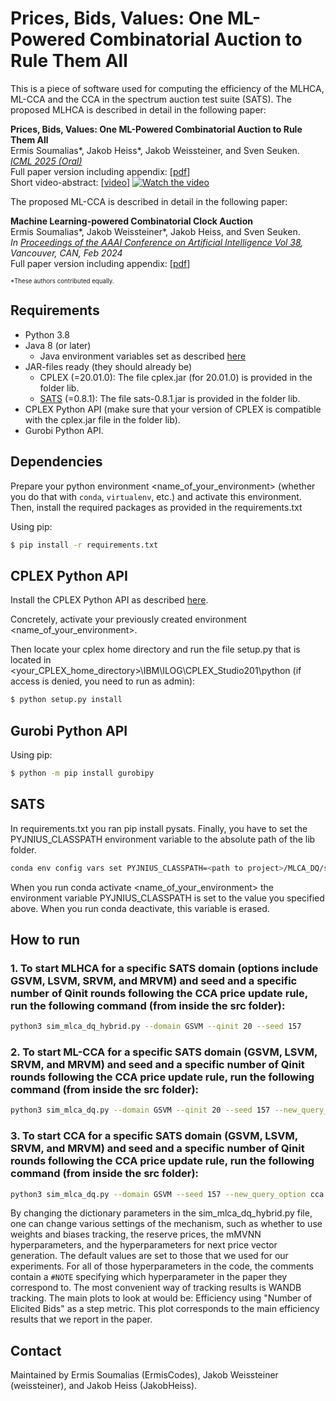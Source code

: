 # Prices, Bids, Values: One ML-Powered Combinatorial Auction to Rule Them All


This is a piece of software used for computing the efficiency of the MLHCA, ML-CCA and the CCA in the spectrum auction test suite (SATS). The proposed MLHCA is described in detail in the following paper:

**Prices, Bids, Values: One ML-Powered Combinatorial Auction to Rule Them All**<br/>
Ermis Soumalias*, Jakob Heiss*, Jakob Weissteiner,  and Sven Seuken.<br/>
*[ICML 2025 (Oral)](https://icml.cc/virtual/2025/poster/46478)*  
Full paper version including appendix: [[pdf](http://arxiv.org/abs/2308.10226)]<br/>
Short video-abstract: [[video](https://youtu.be/poJ46-YB2kM)]
[![Watch the video](https://img.youtube.com/vi/poJ46-YB2kM/maxresdefault.jpg)](https://youtu.be/poJ46-YB2kM)


The proposed ML-CCA is described in detail in the following paper:

**Machine Learning-powered Combinatorial Clock Auction**<br/>
Ermis Soumalias*, Jakob Weissteiner*, Jakob Heiss, and Sven Seuken.<br/>
*In [Proceedings of the AAAI Conference on Artificial Intelligence Vol 38](https://doi.org/10.1609/aaai.v38i9.28850), Vancouver, CAN, Feb 2024* <br/>
Full paper version including appendix: [[pdf](http://arxiv.org/abs/2308.10226)]

<sub><sup>*These authors contributed equally.</sup></sub>

## Requirements

* Python 3.8
* Java 8 (or later)
  * Java environment variables set as described [here](https://pyjnius.readthedocs.io/en/stable/installation.html#installation)
* JAR-files ready (they should already be)
  * CPLEX (=20.01.0): The file cplex.jar (for 20.01.0) is provided in the folder lib.
  * [SATS](http://spectrumauctions.org/) (=0.8.1): The file sats-0.8.1.jar is provided in the folder lib.
* CPLEX Python API (make sure that your version of CPLEX is compatible with the cplex.jar file in the folder lib).
* Gurobi Python API.

## Dependencies

Prepare your python environment <name_of_your_environment> (whether you do that with `conda`, `virtualenv`, etc.) and activate this environment. Then, install the required packages as provided in the requirements.txt

Using pip:
```bash
$ pip install -r requirements.txt

```

## CPLEX Python API

Install the CPLEX Python API as described [here](https://www.ibm.com/docs/en/icos/20.1.0?topic=cplex-setting-up-python-api).

Concretely, activate your previously created environment <name_of_your_environment>. 

Then locate your cplex home directory and run the file setup.py that is located in <your_CPLEX_home_directory>\IBM\ILOG\CPLEX_Studio201\python (if access is denied, you need to run as admin):

```bash
$ python setup.py install

```

## Gurobi Python API
Using pip:
```bash
$ python -m pip install gurobipy

```


## SATS
In requirements.txt you ran pip install pysats. Finally, you have to set the PYJNIUS_CLASSPATH environment variable to the absolute path of the lib folder.

```bash
conda env config vars set PYJNIUS_CLASSPATH=<path to project>/MLCA_DQ/src/lib
```

When you run conda activate <name_of_your_environment> the environment variable PYJNIUS_CLASSPATH is set to the value you specified above. When you run conda deactivate, this variable is erased.


## How to run

### 1. To start MLHCA for a specific SATS domain (options include GSVM, LSVM, SRVM, and MRVM) and seed and a specific number of Qinit rounds following the CCA price update rule,  run the following command (from inside the src folder):
```bash
python3 sim_mlca_dq_hybrid.py --domain GSVM --qinit 20 --seed 157 
```

### 2. To start ML-CCA for a specific SATS domain (GSVM, LSVM, SRVM, and MRVM) and seed and a specific number of Qinit rounds following the CCA price update rule,  run the following command (from inside the src folder):
```bash
python3 sim_mlca_dq.py --domain GSVM --qinit 20 --seed 157 --new_query_option gd_linear_prices_on_W_v3
```

### 3. To start CCA for a specific SATS domain (GSVM, LSVM, SRVM, and MRVM) and seed and a specific number of Qinit rounds following the CCA price update rule,  run the following command (from inside the src folder):
```bash
python3 sim_mlca_dq.py --domain GSVM --seed 157 --new_query_option cca
```



By changing the dictionary parameters in the sim_mlca_dq_hybrid.py file, one can change various settings of the mechanism, such as whether to use weights and biases tracking, the reserve prices, the mMVNN hyperparameters, and the hyperparameters for next price vector generation. The default values are set to those that we used for our experiments. For all of those hyperparameters in the code, the comments contain a `#NOTE` specifying which hyperparameter in the paper they correspond to. 
The most convenient way of tracking results is WANDB tracking. 
The main plots to look at would be: Efficiency using "Number of Elicited Bids" as a step metric. This plot corresponds to the main efficiency results that we report in the paper. 

## Contact

Maintained by Ermis Soumalias (ErmisCodes), Jakob Weissteiner (weissteiner), and Jakob Heiss (JakobHeiss).



